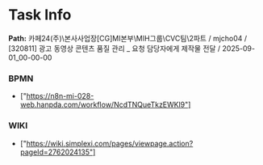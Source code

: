 # Task Info

**Path:** 카페24(주)\본사사업장\[CG]MI본부\MIH그룹\CVC팀\2파트 / mjcho04 / [320811] 광고 동영상 콘텐츠 품질 관리 _ 요청 담당자에게 제작물 전달 / 2025-09-01_00-00-00

### BPMN
- ["https://n8n-mi-028-web.hanpda.com/workflow/NcdTNQueTkzEWKl9"]

### WIKI
- ["https://wiki.simplexi.com/pages/viewpage.action?pageId=2762024135"]

